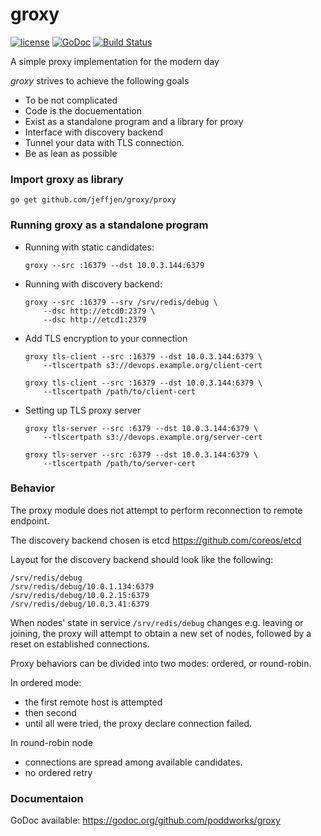 # groxy

[![license](http://img.shields.io/badge/license-MIT-blue.svg)](https://raw.githubusercontent.com/jeffjen/go-libkv/master/LICENSE)
[![GoDoc](https://godoc.org/github.com/jeffjen/groxy/proxy?status.png)](https://godoc.org/github.com/jeffjen/groxy/proxy)
[![Build Status](https://travis-ci.org/jeffjen/groxy.svg)](https://travis-ci.org/jeffjen/groxy)

A simple proxy implementation for the modern day

*groxy* strives to achieve the following goals
- To be not complicated
- Code is the docuementation
- Exist as a standalone program and a library for proxy
- Interface with discovery backend
- Tunnel your data with TLS connection.
- Be as lean as possible

### Import groxy as library
`go get github.com/jeffjen/groxy/proxy`

### Running groxy as a standalone program
- Running with static candidates:
    ```
    groxy --src :16379 --dst 10.0.3.144:6379
    ```

- Running with discovery backend:
    ```
    groxy --src :16379 --srv /srv/redis/debug \
        --dsc http://etcd0:2379 \
        --dsc http://etcd1:2379
    ```

- Add TLS encryption to your connection
    ```
    groxy tls-client --src :16379 --dst 10.0.3.144:6379 \
        --tlscertpath s3://devops.example.org/client-cert

    groxy tls-client --src :16379 --dst 10.0.3.144:6379 \
        --tlscertpath /path/to/client-cert
    ```

- Setting up TLS proxy server
    ```
    groxy tls-server --src :6379 --dst 10.0.3.144:6379 \
        --tlscertpath s3://devops.example.org/server-cert

    groxy tls-server --src :6379 --dst 10.0.3.144:6379 \
        --tlscertpath /path/to/server-cert
    ```

### Behavior
The proxy module does not attempt to perform reconnection to remote endpoint.

The discovery backend chosen is etcd https://github.com/coreos/etcd

Layout for the discovery backend should look like the following:
```
/srv/redis/debug
/srv/redis/debug/10.0.1.134:6379
/srv/redis/debug/10.0.2.15:6379
/srv/redis/debug/10.0.3.41:6379
```

When nodes' state in service `/srv/redis/debug` changes e.g. leaving or joining,
the proxy will attempt to obtain a new set of nodes, followed by a reset on
established connections.

Proxy behaviors can be divided into two modes: ordered, or round-robin.

In ordered mode:
- the first remote host is attempted
- then second
- until all were tried, the proxy declare connection failed.

In round-robin node
- connections are spread among available candidates.
- no ordered retry

### Documentaion
GoDoc available: https://godoc.org/github.com/poddworks/groxy

